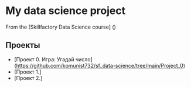 # My data science project
From the [Skillfactory Data Science course] ()

## Проекты

* [Проект 0. Игра: Угадай число] (https://github.com/komunist732/sf_data-science/tree/main/Project_0)
* [Проект 1.]
* [Проект 2.]
